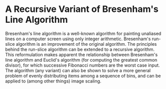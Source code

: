 # A Recursive Variant of Bresenham's Line Algorithm

Bresenham's line algorithm is a well-known algorithm for painting
unaliased lines on a computer screen using only integer arithmetic.
Bresenham's run-slice algorithm is an improvement of the original
algorithm. The principles behind the run-slice algorithm can be
extended to a recursive algorithm. This reformulation makes apparent
the relationship between Bresenham's line algorithm and Euclid's
algorithm (for computing the greatest common divisor), for which
successive Fibonacci numbers are the worst case input. The algorithm
(any variant) can also be shown to solve a more general problem of
evenly distributing items among a sequence of bins, and can be applied
to (among other things) image scaling.

